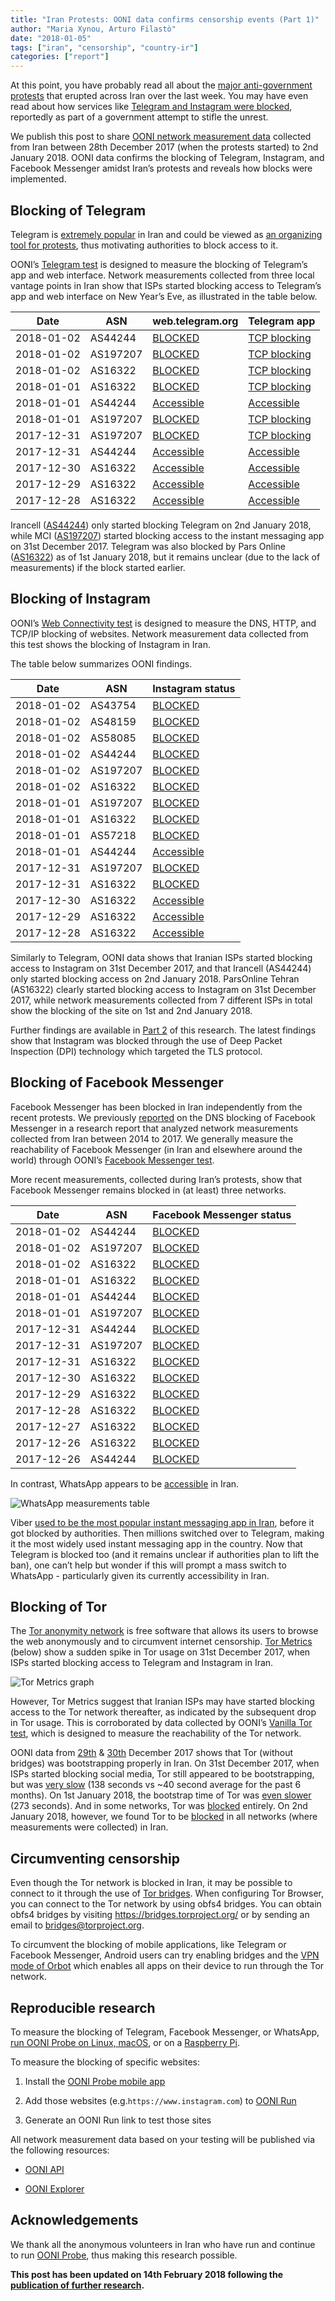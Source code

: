 ```yaml
---
title: "Iran Protests: OONI data confirms censorship events (Part 1)"
author: "Maria Xynou, Arturo Filastò"
date: "2018-01-05"
tags: ["iran", "censorship", "country-ir"]
categories: ["report"]
---
```


At this point, you have probably read all about the
[major anti-government protests](https://www.theguardian.com/world/2018/jan/02/iran-protests-how-did-they-start-and-where-are-they-heading)
that erupted across Iran over the last week. You may have even read about how services like
[Telegram and Instagram were blocked](https://motherboard.vice.com/en_us/article/wjpxjy/iran-is-blocking-the-internet-to-shut-down-protests),
reportedly as part of a government attempt to stifle the unrest.

We publish this post to share [OONI network measurement data](https://api.ooni.io/files/by_country/IR)
collected from Iran between 28th December 2017 (when the protests started) to
2nd January 2018. OONI data confirms the blocking of Telegram, Instagram, and
Facebook Messenger amidst Iran’s protests and reveals how blocks were
implemented.

## Blocking of Telegram

Telegram is [extremely popular](https://www.theguardian.com/world/2016/feb/08/telegram-the-instant-messaging-app-freeing-up-iranians-conversations)
in Iran and could be viewed as [an organizing tool for protests](https://edition.cnn.com/2018/01/03/middleeast/iran-protests-social-media-ban-intl/index.html),
thus motivating authorities to block access to it.

OONI’s [Telegram test](/nettest/telegram/)
is designed to measure the blocking of Telegram’s app and web interface.
Network measurements collected from three local vantage points in Iran show
that ISPs started blocking access to Telegram’s app and web interface on New
Year’s Eve, as illustrated in the table below.

Date | ASN | web.telegram.org | Telegram app
---- | --- | ---------------- | ------------
2018-01-02 | AS44244 | [BLOCKED](https://explorer.ooni.io/measurement/20180102T101700Z_AS44244_HTdeBxumx5vYoSvoRxrIfJSN59BDf4KW7M86O4ZHhpXCpIUdyt) | [TCP blocking](https://explorer.ooni.io/measurement/20180102T101700Z_AS44244_HTdeBxumx5vYoSvoRxrIfJSN59BDf4KW7M86O4ZHhpXCpIUdyt)
2018-01-02 | AS197207 | [BLOCKED](https://explorer.ooni.io/measurement/20180102T045858Z_AS197207_sLHaB8SREM71nVdv3bM01iBxjy4ojSjYXwFdw0fVZcteZ9mRBw) | [TCP blocking](https://explorer.ooni.io/measurement/20180102T045858Z_AS197207_sLHaB8SREM71nVdv3bM01iBxjy4ojSjYXwFdw0fVZcteZ9mRBw)
2018-01-02 | AS16322 | [BLOCKED](https://explorer.ooni.io/measurement/20180102T034225Z_AS16322_vav2OTGBB7mpLZKKjTUnnTaexhKwNIbxjiI9Y6jgw0zf8hpEIc) | [TCP blocking](https://explorer.ooni.io/measurement/20180102T034225Z_AS16322_vav2OTGBB7mpLZKKjTUnnTaexhKwNIbxjiI9Y6jgw0zf8hpEIc)
2018-01-01 | AS16322 | [BLOCKED](https://explorer.ooni.io/measurement/20180101T052415Z_AS16322_1pJHkKEXpdv0o48SftrH2Dzhu8GuDmAcnU32lzAopAqTo9kKDc) | [TCP blocking](https://explorer.ooni.io/measurement/20180101T052415Z_AS16322_1pJHkKEXpdv0o48SftrH2Dzhu8GuDmAcnU32lzAopAqTo9kKDc)
2018-01-01 | AS44244 | [Accessible](https://explorer.ooni.io/measurement/20180101T033952Z_AS44244_QYJhhDS8HuyRLzXJP4VX4SLKeLfl4ckLdR0rbfinxFJWq7vBBz) | [Accessible](https://explorer.ooni.io/measurement/20180101T033952Z_AS44244_QYJhhDS8HuyRLzXJP4VX4SLKeLfl4ckLdR0rbfinxFJWq7vBBz)
2018-01-01 | AS197207 | [BLOCKED](https://explorer.ooni.io/measurement/20180101T001142Z_AS197207_YLpg7Guxq0oj5TG6NUojXGWUB25Fess4nrjla2fRUTxX5x6CiP) | [TCP blocking](https://explorer.ooni.io/measurement/20180101T001142Z_AS197207_YLpg7Guxq0oj5TG6NUojXGWUB25Fess4nrjla2fRUTxX5x6CiP)
2017-12-31 | AS197207 | [BLOCKED](https://explorer.ooni.io/measurement/20171231T221444Z_AS197207_vdCHuyjVnfHYcBnZM2S1r0iIxpGX7svtPHkrV5F8vKT2QT3jU1) | [TCP blocking](https://explorer.ooni.io/measurement/20171231T221444Z_AS197207_vdCHuyjVnfHYcBnZM2S1r0iIxpGX7svtPHkrV5F8vKT2QT3jU1)
2017-12-31 | AS44244 | [Accessible](https://explorer.ooni.io/measurement/20171231T230011Z_AS44244_fAAO2VeUQFkbE6190zvGGOqII8GRnP7DjjQnNT0JpAPV6lxTgg) | [Accessible](https://explorer.ooni.io/measurement/20171231T230011Z_AS44244_fAAO2VeUQFkbE6190zvGGOqII8GRnP7DjjQnNT0JpAPV6lxTgg)
2017-12-30 | AS16322 | [Accessible](https://explorer.ooni.io/measurement/20171230T003401Z_AS16322_ZnXcDaReWeIS843IsLxbZ7cKEAUVvzWr5uLWFQR1nPSK3rg1OT) | [Accessible](https://explorer.ooni.io/measurement/20171230T003401Z_AS16322_ZnXcDaReWeIS843IsLxbZ7cKEAUVvzWr5uLWFQR1nPSK3rg1OT)
2017-12-29 | AS16322 | [Accessible](https://explorer.ooni.io/measurement/20171229T003153Z_AS16322_5PjPILyaVqdVFGLlxDGVlExLrIHF3f4WaEm6LhKHEBJw11cewD) | [Accessible](https://explorer.ooni.io/measurement/20171229T003153Z_AS16322_5PjPILyaVqdVFGLlxDGVlExLrIHF3f4WaEm6LhKHEBJw11cewD)
2017-12-28 | AS16322 | [Accessible](https://explorer.ooni.io/measurement/20171228T003235Z_AS16322_xcZ8zEMUMWPXWIMebMYkNxNT0qmQwIoxv7FiuIW6HVmiJBYmbw) | [Accessible](https://explorer.ooni.io/measurement/20171228T003235Z_AS16322_xcZ8zEMUMWPXWIMebMYkNxNT0qmQwIoxv7FiuIW6HVmiJBYmbw)

Irancell ([AS44244](https://stat.ripe.net/AS44244)) only started blocking
Telegram on 2nd January 2018, while MCI ([AS197207](https://stat.ripe.net/AS197207))
started blocking access to the instant messaging app on 31st December 2017.
Telegram was also blocked by Pars Online ([AS16322](https://stat.ripe.net/AS16322))
as of 1st January 2018, but it remains unclear (due to the lack of
measurements) if the block started earlier.

## Blocking of Instagram

OONI’s [Web Connectivity test](/nettest/web-connectivity/) is designed to
measure the DNS, HTTP, and TCP/IP blocking of websites. Network measurement
data collected from this test shows the blocking of Instagram in Iran.

The table below summarizes OONI findings.

Date | ASN | Instagram status
---- | --- | ----------------
2018-01-02 | AS43754 | [BLOCKED](https://explorer.ooni.io/measurement/20180102T160319Z_AS43754_K6whakITvTdP9z0cewb2H7rpq06ukASYsNbvSHdFnG9TdCWyGE?input=https:%2F%2Fwww.instagram.com%2F)
2018-01-02 | AS48159 | [BLOCKED](https://explorer.ooni.io/measurement/20180102T142541Z_AS48159_RF0zhKX8E8I6iNyJqIDMIGUjaGlaTndYnZHORVaXQ0Tb6b4pl8?input=https:%2F%2Fwww.instagram.com%2F)
2018-01-02 | AS58085 | [BLOCKED](https://explorer.ooni.io/measurement/20180102T112541Z_AS58085_tltdsKq4LaV69fTvtWQjUKj3iPVAyruloixLpVFr8FR02HvwJd?input=https:%2F%2Fwww.instagram.com%2F)
2018-01-02 | AS44244 | [BLOCKED](https://explorer.ooni.io/measurement/20180102T101723Z_AS44244_DMj7NA8LBFjzQgkFTLDfAcuOsdyuRD7hXt5mofzjKCU3zE1a5Y?input=https:%2F%2Fwww.instagram.com%2F)
2018-01-02 | AS197207 | [BLOCKED](https://explorer.ooni.io/measurement/20180102T045843Z_AS197207_NFJCFhKIlwsIq0K4Q8s1XmJhSjELOElch4Mbsd80pn9q36XYX3?input=https:%2F%2Fwww.instagram.com%2F)
2018-01-02 | AS16322 | [BLOCKED](https://explorer.ooni.io/measurement/20180102T034311Z_AS16322_aGkXQtVYZTzOaZIDlIp1ausyEdwvC1dQcIF4GT2z4Hg2wNZaoX?input=https:%2F%2Fwww.instagram.com%2F)
2018-01-01 | AS197207 | [BLOCKED](https://explorer.ooni.io/measurement/20180101T153148Z_AS197207_UPOzygVf7OQQBYTxIu9xl7ZyzxrkFKtcmGoyD3DWo8YZ7ZgivW?input=https:%2F%2Fwww.instagram.com%2F)
2018-01-01 | AS16322 | [BLOCKED](https://explorer.ooni.io/measurement/20180101T190141Z_AS16322_8Vp1Xv5IdLupkDMV3w4rkSsbV5vJFN0ym9sY4UvawSfq4JU4VH?input=https:%2F%2Fwww.instagram.com%2F)
2018-01-01 | AS57218 | [BLOCKED](https://explorer.ooni.io/measurement/20180101T015120Z_AS57218_xf9ppqVOEFKFtrsvpcncwLGGQND04nuPCJ2RTUqQUhOTY24Q3S?input=https:%2F%2Fwww.instagram.com%2F)
2018-01-01 | AS44244 | [Accessible](https://explorer.ooni.io/measurement/20180101T010347Z_AS44244_bjDnLSqe6eGYGPkodhq583yhtIQdIsJuoLxlbbEeoLfh7VDGpb?input=https:%2F%2Fwww.instagram.com%2F)
2017-12-31 | AS197207 | [BLOCKED](https://explorer.ooni.io/measurement/20171231T201234Z_AS197207_w4m957v6FAJO8jbQ5qFCvDu6slbUFRJx0D1yIHU2HXUtrmWtRN?input=https:%2F%2Fwww.instagram.com%2F)
2017-12-31 | AS16322 | [BLOCKED](https://explorer.ooni.io/measurement/20171231T154147Z_AS16322_IZdxCBFkgX12cVDYf5drtmBDGFVoeakrAR3OCv7C3w0R9642Yw?input=https:%2F%2Fwww.instagram.com%2F)
2017-12-30 | AS16322 | [Accessible](https://explorer.ooni.io/measurement/20171230T011323Z_AS16322_q9kI0NM5y1eykajnwiLC0pp3jdl3rjwFL6fC6vKDTZy6lqX9uM?input=https:%2F%2Fwww.instagram.com%2F)
2017-12-29 | AS16322 | [Accessible](https://explorer.ooni.io/measurement/20171229T011549Z_AS16322_7UFb7En3w29tYH4sjOW4LbPORrIxeiXtf25z72ien06PoWF35l?input=https:%2F%2Fwww.instagram.com%2F)
2017-12-28 | AS16322 | [Accessible](https://explorer.ooni.io/measurement/20171228T011331Z_AS16322_fcAHo4Fl4gSDeKNi7afUerG6BQHWvL5DJ9Jlf2ccAJmF6lQ4Mc?input=https:%2F%2Fwww.instagram.com%2F)

Similarly to Telegram, OONI data shows that Iranian ISPs started blocking
access to Instagram on 31st December 2017, and that Irancell (AS44244) only
started blocking access on 2nd January 2018. ParsOnline Tehran (AS16322)
clearly started blocking access to Instagram on 31st December 2017, while
network measurements collected from 7 different ISPs in total show the blocking
of the site on 1st and 2nd January 2018.

Further findings are available in [Part 2](https://ooni.torproject.org/post/2018-iran-protests-pt2/) of this research. The latest findings show that Instagram
was blocked through the use of Deep Packet Inspection (DPI) technology which
targeted the TLS protocol.

## Blocking of Facebook Messenger

Facebook Messenger has been blocked in Iran independently from the recent
protests. We previously [reported](/post/iran-internet-censorship/) on the DNS
blocking of Facebook Messenger in a research report that analyzed network
measurements collected from Iran between 2014 to 2017. We generally measure the
reachability of Facebook Messenger (in Iran and elsewhere around the world)
through OONI’s [Facebook Messenger test](/nettest/facebook-messenger/).

More recent measurements, collected during Iran’s protests, show that Facebook
Messenger remains blocked in (at least) three networks.

Date | ASN | Facebook Messenger status
---- | --- | -------------------------
2018-01-02 | AS44244 | [BLOCKED](https://explorer.ooni.io/measurement/20180102T101654Z_AS44244_RiqeB1vcoY1fDs1viK0ym7WAK2yd0Mh2ePgzNXI2NVvuxrU3NJ)
2018-01-02 | AS197207 | [BLOCKED](https://explorer.ooni.io/measurement/20180102T045831Z_AS197207_2y7lxVI1EJgbuJju5hFhadiYjAyBb3m6Wh1ntIX8hncLZgW21S)
2018-01-02 | AS16322 | [BLOCKED](https://explorer.ooni.io/measurement/20180102T034222Z_AS16322_f0ehhH1k5lXJLi7w8qPuIb2QWvIMryATMGzWpvkBfetv8MdY5O)
2018-01-01 | AS16322 | [BLOCKED](https://explorer.ooni.io/measurement/20180101T043106Z_AS16322_c3qKiE1pM0Z5lptyQQdAYrgATswiEXoEoFK4T1vTTf77wZaK1Q)
2018-01-01 | AS44244 | [BLOCKED](https://explorer.ooni.io/measurement/20180101T031821Z_AS44244_lKJ9ljreRbeswJh12HC99uL6sXlXYGN193t0nakCX2az6MqTBW)
2018-01-01 | AS197207 | [BLOCKED](https://explorer.ooni.io/measurement/20180101T001137Z_AS197207_VoB53NyAthzATOW6rymyZbkqg3FLX3t325rW9LW9JMalQOaV5V)
2017-12-31 | AS44244 | [BLOCKED](https://explorer.ooni.io/measurement/20171231T195843Z_AS44244_t6ieNvB4gNpXwiHrLtcrq0aR9bOisqGzmLSSHCPR8dzgSV0mgQ)
2017-12-31 | AS197207 | [BLOCKED](https://explorer.ooni.io/measurement/20171231T154530Z_AS197207_UQ8MqsirgEh6k3UuRGL9picPEGGrkoXIkFt6ivLbLShphdplYF)
2017-12-31 | AS16322 | [BLOCKED](https://explorer.ooni.io/measurement/20171231T154142Z_AS16322_63VIhUm96f3babR389lMM0in4pYNmMG9QCuXM8aMQi2m8kEKZZ)
2017-12-30 | AS16322 | [BLOCKED](https://explorer.ooni.io/measurement/20171230T003349Z_AS16322_qzvOo1qmgMHINGMZBUOdRgFe40QOX9p1e5lsPVS3AkTX2hRs17)
2017-12-29 | AS16322 | [BLOCKED](https://explorer.ooni.io/measurement/20171229T003147Z_AS16322_fzjX7My1C93oz545rFYs5vEuwyq3jlER4Z2mSkSNsVDRLEDEJT)
2017-12-28 | AS16322 | [BLOCKED](https://explorer.ooni.io/measurement/20171228T003221Z_AS16322_nwfFETneJuavBlAwo1rCBECf2zvu8y6Efs4beBXDKJA4UkKFI4)
2017-12-27 | AS16322 | [BLOCKED](https://explorer.ooni.io/measurement/20171227T003145Z_AS16322_XOs0nsxyMG6mcAeQEhXNI2mWRy7tXSo9IscrNndzjUd54ddqVM)
2017-12-26 | AS16322 | [BLOCKED](https://explorer.ooni.io/measurement/20171226T020005Z_AS16322_iMPsKnKM6ztnczJCg9DksWQU9zvoSmfRfQOZrmBX2fJKuLi275)
2017-12-26 | AS44244 | [BLOCKED](https://explorer.ooni.io/measurement/20171226T023728Z_AS44244_kntaycxzz2fgrCIzmqd79VGZCBxQxkZpY1qCzPd2uySkjalRFc)

In contrast, WhatsApp appears to be [accessible](https://explorer.ooni.io/measurement/20180102T101645Z_AS44244_ahvY6PoUnZrqw71UXnUpa6ajRlbmXbho4J1rSMF5Q4gtNjBkUp) in Iran.

![WhatsApp measurements table](/post/2018-iran-protests/whatsapp-ok.png)

Viber [used to be the most popular instant messaging app in Iran](https://www.theguardian.com/world/2016/feb/08/telegram-the-instant-messaging-app-freeing-up-iranians-conversations),
before it got blocked by authorities. Then millions switched over to Telegram,
making it the most widely used instant messaging app in the country. Now that
Telegram is blocked too (and it remains unclear if authorities plan to lift the
ban), one can’t help but wonder if this will prompt a mass switch to
WhatsApp - particularly given its currently accessibility in Iran.

## Blocking of Tor

The [Tor anonymity network](https://www.torproject.org/) is free software that
allows its users to browse the web anonymously and to circumvent internet
censorship. [Tor Metrics](https://metrics.torproject.org/) (below) show a
sudden spike in Tor usage on 31st December 2017, when ISPs started blocking
access to Telegram and Instagram in Iran.

![Tor Metrics graph](/post/2018-iran-protests/userstats-relay-country-ir-2017-10-07-2018-01-05-off.png)

However, Tor Metrics suggest that Iranian ISPs may have started blocking access
to the Tor network thereafter, as indicated by the subsequent drop in Tor
usage. This is corroborated by data collected by
OONI’s [Vanilla Tor test](/nettest/vanilla-tor/), which is designed to measure
the reachability of the Tor network.

OONI data from [29th](https://explorer.ooni.io/measurement/20171229T050143Z_AS16322_2VknFuBXi9Orcctp3NotFJjTiNMI8LklGTTTCUGq01M6R9OiU6) &
[30th](https://explorer.ooni.io/measurement/20171230T014010Z_AS16322_bnUxGr3DOhPc0oTKs9AQpcRzEZo0CcgkwE3lCr5VHGo2HNW50G) December 2017
shows that Tor (without bridges) was bootstrapping properly in Iran. On 31st December 2017, when ISPs started blocking social media,
Tor still appeared to be bootstrapping, but was [very slow](https://explorer.ooni.io/measurement/20171231T154515Z_AS197207_6VGVYspnVqF0d4FooRmiEToqyu53y0OUSVvHEg1v7GPw1o41vh)
(138 seconds vs ~40 second average for the past 6 months). On 1st January 2018, the bootstrap time of
Tor was [even slower](https://explorer.ooni.io/measurement/20180101T010338Z_AS44244_1dJ7ZdAHCqHaIlKREsTf1dA3FLIUfZZ2XMmuRyVCp9yCV4Spd3) (273 seconds).
And in some networks, Tor was [blocked](https://explorer.ooni.io/measurement/20180101T060537Z_AS197207_wEXnoMiMbJej8EGvRn4w3LV2LSW0G5cxzHrblj0bqnVu6S6pje) entirely.
On 2nd January 2018, however, we found Tor to be [blocked](https://explorer.ooni.io/measurement/20180102T034214Z_AS16322_thDKlaNosdtRfJvBNrCPatlalZhdfeVuz2bjMfElitvGCABu6k)
in all networks (where measurements were collected) in Iran.

## Circumventing censorship

Even though the Tor network is blocked in Iran, it may be possible to connect
to it through the use of [Tor bridges](https://bridges.torproject.org/).
When configuring Tor Browser, you can connect to the Tor network by using obfs4
bridges. You can obtain obfs4 bridges by visiting
https://bridges.torproject.org/ or by sending an email to
bridges@torproject.org.

To circumvent the blocking of mobile applications, like Telegram or Facebook
Messenger, Android users can try enabling bridges and the [VPN mode of Orbot](https://www.torproject.org/docs/android.html.en)
which enables all apps on their device to run through the Tor network.

## Reproducible research

To measure the blocking of Telegram, Facebook Messenger, or WhatsApp, [run OONI Probe on Linux, macOS](https://ooni.torproject.org/install/ooniprobe/), or on a [Raspberry Pi](https://ooni.torproject.org/install/lepidopter/).

To measure the blocking of specific websites:

1. Install the [OONI Probe mobile app](https://ooni.torproject.org/install/)

2. Add those websites (e.g.`https://www.instagram.com`) to [OONI Run](https://run.ooni.io/)

3. Generate an OONI Run link to test those sites

All network measurement data based on your testing will be published via the following resources:

* [OONI API](https://api.ooni.io/)

* [OONI Explorer](https://explorer.ooni.torproject.org/world/)

## Acknowledgements

We thank all the anonymous volunteers in Iran who have run and continue
to run [OONI Probe](/install/), thus making this research possible.

**This post has been updated on 14th February 2018 following the [publication of further research](https://ooni.torproject.org/post/2018-iran-protests-pt2/).**
